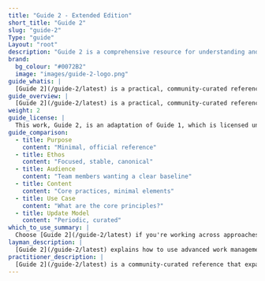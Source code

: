 ```yaml
---
title: "Guide 2 - Extended Edition"
short_title: "Guide 2"
slug: "guide-2"
Type: "guide"
Layout: "root"
description: "Guide 2 is a comprehensive resource for understanding and implementing advanced practices in knowledge work contexts. It covers extended practices and real-world applications to enhance workflow efficiency and team collaboration."
brand:
  bg_colour: "#0072B2"
  image: "images/guide-2-logo.png"
guide_whatis: |
  [Guide 2](/guide-2/latest) is a practical, community-curated reference for advanced practices in knowledge work. It defines the essential practices, measures, and language for designing, running, and improving work systems. Built on the foundations of Guide 1, this guide expands its applicability across industries and team contexts, while remaining open and adaptable. It is intended to support organizations seeking clarity, consistency, and effectiveness in how they manage the flow of value.
guide_overview: |
  [Guide 2](/guide-2/latest) is a practical, community-curated reference for advanced practices in knowledge work. It defines the essential practices, measures, and language for designing, running, and improving work systems.
weight: 2
guide_license: |
  This work, Guide 2, is an adaptation of Guide 1, which is licensed under the Creative Commons Attribution-ShareAlike 4.0 International License (CC BY-SA 4.0). The original guide is © 2019-2025 Generic Publishing Corp, Anonymous Authors. Changes were made to the original. Licensed under [CC BY-SA 4.0](https://creativecommons.org/licenses/by-sa/4.0/). _Portions highlighted in italic are © 2025_ Generic Publishing Corp, licensed under CC BY-SA 4.0. All other content is from © 2019-2025 Generic Publishing Corp, Anonymous Authors, also licensed under CC BY-SA 4.0.
guide_comparison:
  - title: Purpose
    content: "Minimal, official reference"
  - title: Ethos
    content: "Focused, stable, canonical"
  - title: Audience
    content: "Team members wanting a clear baseline"
  - title: Content
    content: "Core practices, minimal elements"
  - title: Use Case
    content: "What are the core principles?"
  - title: Update Model
    content: "Periodic, curated"
which_to_use_summary: |
  Choose [Guide 2](/guide-2/latest) if you're working across approaches or want more context and flexibility. It's well-suited to those with Lean, Agile, Scrum, or Product Management experience who want to adapt practices to their environment.
layman_description: |
  [Guide 2](/guide-2/latest) explains how to use advanced work management practices and improve them over time. It gives more examples, tools, and ideas than the basic guide, and works well with other approaches like Scrum. It's made by a wider community and helps people apply practices in different situations, especially where teams or organizations want more than just the basics.
practitioner_description: |
  [Guide 2](/guide-2/latest) is a community-curated reference that expands on the core Guide 1. It preserves the essentials but adds greater depth — optional practices, richer metrics, and practical integration with other approaches like Scrum and Lean. Designed for practitioners applying methodologies in real-world, cross-method scenarios, it offers adaptable guidance to improve flow, outcomes, and collaboration. It's particularly useful for coaches, consultants, and teams working in complex, evolving systems.
---
```


